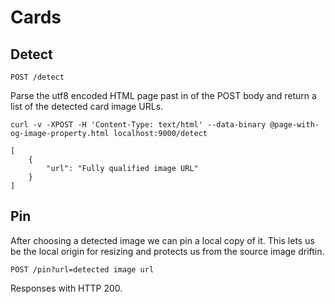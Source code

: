 # Cards

##  Detect
```
POST /detect
```
Parse the utf8 encoded HTML page past in of the POST body and return a list of the detected card image URLs.

```
curl -v -XPOST -H 'Content-Type: text/html' --data-binary @page-with-og-image-property.html localhost:9000/detect
```

```
[
    {
        "url": "Fully qualified image URL"
    }
]
```


## Pin

After choosing a detected image we can pin a local copy of it.
This lets us be the local origin for resizing and protects us from the source image driftin.

```
POST /pin?url=detected image url
```

Responses with HTTP 200.
